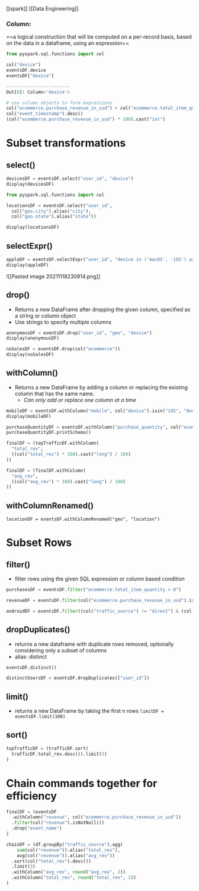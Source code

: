 [[spark]] [[Data Engineering]]
### Column:
==a logical construction that will be computed on a per-record basis, based on the data in a dataframe, using an expression==

```python
from pyspark.sql.functions import col

col("device")
eventsDF.device
eventsDF["device"]

------------------------
Out[8]: Column<'device'>

# use column objects to form expressions
col("ecommerce.purchase_revenue_in_usd") + col("ecommerce.total_item_quantity")
col("event_timestamp").desc()
(col("ecommerce.purchase_revenue_in_usd") * 100).cast("int")
```

# Subset transformations
## select()
```python
devicesDF = eventsDF.select("user_id", "device")
display(devicesDF)

from pyspark.sql.functions import col

locationsDF = eventsDF.select("user_id", 
  col("geo.city").alias("city"),
  col("geo.state").alias("state"))

display(locationsDF)
```

## selectExpr()
```python
appleDF = eventsDF.selectExpr("user_id", "device in ('macOS', 'iOS') as apple_user")
display(appleDF)
```
![[Pasted image 20211118230914.png]]

## drop()
- Returns a new DataFrame after dropping the given column, specified as a string or column object
- Use strings to specify multiple columns
```python
anonymousDF = eventsDF.drop("user_id", "geo", "device")
display(anonymousDF)

noSalesDF = eventsDF.drop(col("ecommerce"))
display(noSalesDF)
```

## withColumn()
- Returns a new DataFrame by adding a column or replacing the existing column that has the same name.
    - *Can only add or replace one column at a time*
```python
mobileDF = eventsDF.withColumn("mobile", col("device").isin("iOS", "Android"))
display(mobileDF)

purchaseQuantityDF = eventsDF.withColumn("purchase_quantity", col("ecommerce.total_item_quantity").cast("int"))
purchaseQuantityDF.printSchema()

finalDF = (topTrafficDF.withColumn(
  "total_rev",
  ((col("total_rev") * 100).cast("long") / 100)
))

finalDF = (finalDF.withColumn(
  "avg_rev",
  ((col("avg_rev") * 100).cast("long") / 100)
))
```

## withColumnRenamed()
`locationDF = eventsDF.withColumnRenamed("geo", "location")`

# Subset Rows
## filter()
- filter rows using the given SQL expression or column based condition
```python
purchasesDF = eventsDF.filter("ecommerce.total_item_quantity > 0")

revenueDF = eventsDF.filter(col("ecommerce.purchase_revenue_in_usd").isNotNull())

androidDF = eventsDF.filter((col("traffic_source") != "direct") & (col("device") == "Android"))
```

## dropDuplicates()
- returns a new dataframe with duplicate rows removed, optionally considering only a subset of columns
- alias: distinct
```python
eventsDF.distinct()

distinctUsersDF = eventsDF.dropDuplicates(["user_id"])
```

## limit()
- returns a new DataFrame by taking the first n rows
`limitDF = eventsDF.limit(100)`

## sort()
```python
topTrafficDF = (trafficDF.sort(
  trafficDF.total_rev.desc()).limit(3)
)
```

# Chain commands together for efficiency
```python
finalDF = (eventsDF
  .withColumn("revenue", col("ecommerce.purchase_revenue_in_usd"))
  .filter(col("revenue").isNotNull())
  .drop("event_name")
)

chainDF = (df.groupBy("traffic_source").agg(
    sum(col("revenue")).alias("total_rev"),
    avg(col("revenue")).alias("avg_rev"))
  .sort(col("total_rev").desc())
  .limit(3)
  .withColumn("avg_rev", round("avg_rev", 2))
  .withColumn("total_rev", round("total_rev", 2))
)
```